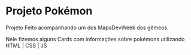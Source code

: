 # Projeto Pokémon

Projeto Feito acompanhando um dos MapaDevWeek dos gêmeos.

Nele fizemos alguns Cards com informações sobre pokémons utilizando HTML | CSS | JS
